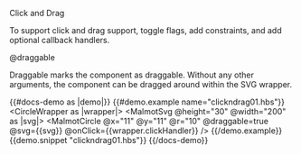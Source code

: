 Click and Drag

To support click and drag support, toggle flags, add
constraints, and add optional callback handlers.

@draggable

Draggable marks the component as draggable. Without
any other arguments, the component can be dragged around
within the SVG wrapper.

{{#docs-demo as |demo|}}
   {{#demo.example name="clickndrag01.hbs"}}
   <CircleWrapper as |wrapper|>
      <MalmotSvg 
         @height="30" 
         @width="200" as |svg|>
            <MalmotCircle 
                @x="11" 
                @y="11" 
                @r="10" 
                @draggable=true
                @svg={{svg}}
                @onClick={{wrapper.clickHandler}}
      />
      </MalmotSvg> 
   </CircleWrapper>
   {{/demo.example}}
   {{demo.snippet "clickndrag01.hbs"}} 
{{/docs-demo}}

